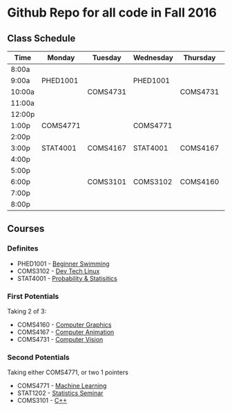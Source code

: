 # Github Repo for all code in Fall 2016

## Class Schedule
Time | Monday   | Tuesday  | Wednesday | Thursday | Friday
-----|----------|----------|-----------|----------|--------
8:00a | | | | | 
9:00a | PHED1001 |          | PHED1001  | |
10:00a |          | COMS4731 |           | COMS4731 | STAT1202
11:00a | | | | |
12:00p | | | | |
1:00p | COMS4771 |          | COMS4771  | |
2:00p | | | | |
3:00p | STAT4001 | COMS4167 | STAT4001  | COMS4167 |
4:00p | | | | |
5:00p | | | | |
6:00p |          | COMS3101 | COMS3102  | COMS4160 | 
7:00p | | | | |
8:00p | | | | |

## Courses
### Definites
- PHED1001 - [Beginner Swimming](https://github.com/radamadah/fall-2016/tree/master/PHED1001)
- COMS3102 - [Dev Tech Linux](https://github.com/radamadah/fall-2016/tree/master/COMS3102)
- STAT4001 - [Probability & Statisitics](https://github.com/radamadah/fall-2016/tree/master/STAT4001)

### First Potentials
Taking 2 of 3:
- COMS4160 - [Computer Graphics](https://github.com/radamadah/fall-2016/tree/master/COMS4160)
- COMS4167 - [Computer Animation](https://github.com/radamadah/fall-2016/tree/master/COMS4167)
- COMS4731 - [Computer Vision](https://github.com/radamadah/fall-2016/tree/master/COMS4731)

### Second Potentials
Taking either COMS4771, or two 1 pointers
- COMS4771 - [Machine Learning](https://github.com/radamadah/fall-2016/tree/master/COMS4771)
- STAT1202 - [Statistics Seminar](https://github.com/radamadah/fall-2016/tree/master/STAT1202)
- COMS3101 - [C++](https://github.com/radamadah/fall-2016/tree/master/COMS3101)
